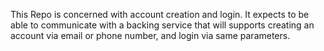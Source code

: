 This Repo is concerned with account creation and login. It expects to be able to communicate with a backing service that will supports creating an account via email or phone number, and login via same parameters. 